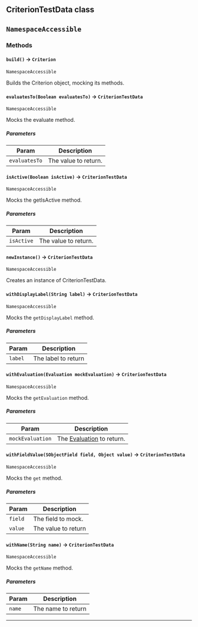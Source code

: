 ## CriterionTestData class

`NamespaceAccessible`
---
### Methods
<!-- panels:start -->
<!-- div:left-panel -->
#### `build()` → `Criterion`

`NamespaceAccessible`

Builds the Criterion object, mocking its methods.

<!-- panels:end -->
<!-- panels:start -->
<!-- div:left-panel -->
#### `evaluatesTo(Boolean evaluatesTo)` → `CriterionTestData`

`NamespaceAccessible`

Mocks the evaluate method.

##### Parameters
|Param|Description|
|-----|-----------|
|`evaluatesTo` |  The value to return. |

<!-- panels:end -->
<!-- panels:start -->
<!-- div:left-panel -->
#### `isActive(Boolean isActive)` → `CriterionTestData`

`NamespaceAccessible`

Mocks the getIsActive method.

##### Parameters
|Param|Description|
|-----|-----------|
|`isActive` |  The value to return. |

<!-- panels:end -->
<!-- panels:start -->
<!-- div:left-panel -->
#### `newInstance()` → `CriterionTestData`

`NamespaceAccessible`

Creates an instance of CriterionTestData.

<!-- panels:end -->
<!-- panels:start -->
<!-- div:left-panel -->
#### `withDisplayLabel(String label)` → `CriterionTestData`

`NamespaceAccessible`

Mocks the `getDisplayLabel` method.

##### Parameters
|Param|Description|
|-----|-----------|
|`label` |  The label to return |

<!-- panels:end -->
<!-- panels:start -->
<!-- div:left-panel -->
#### `withEvaluation(Evaluation mockEvaluation)` → `CriterionTestData`

`NamespaceAccessible`

Mocks the `getEvaluation` method.

##### Parameters
|Param|Description|
|-----|-----------|
|`mockEvaluation` |  The [Evaluation](apis/EvaluationsApi/Evaluation.md) to return. |

<!-- panels:end -->
<!-- panels:start -->
<!-- div:left-panel -->
#### `withFieldValue(SObjectField field, Object value)` → `CriterionTestData`

`NamespaceAccessible`

Mocks the `get` method.

##### Parameters
|Param|Description|
|-----|-----------|
|`field` |  The field to mock. |
|`value` |  The value to return |

<!-- panels:end -->
<!-- panels:start -->
<!-- div:left-panel -->
#### `withName(String name)` → `CriterionTestData`

`NamespaceAccessible`

Mocks the `getName` method.

##### Parameters
|Param|Description|
|-----|-----------|
|`name` |  The name to return |

<!-- panels:end -->
---
